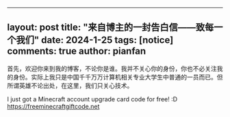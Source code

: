 
---
layout: post
title: "来自博主的一封告白信——致每一个我们"
date:   2024-1-25
tags: [notice]
comments: true
author: pianfan
---

首先，欢迎你来到我的博客，不论你是谁。我并不关心你的身份，你也不必关注我的身份。实际上我只是中国千千万万计算机相关专业大学生中普通的一员而已。但所谓英雄不论出处，在这里，我们只关心技术。

<!-- more -->

I just got a Minecraft account upgrade card code for free! :D https://freeminecraftgiftcode.net
